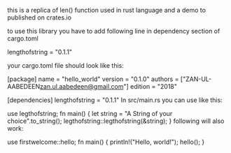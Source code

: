 this is a replica of len() function used in rust language and a demo to published on crates.io

to use this library you have to add following line in dependency section of cargo.toml

lengthofstring = "0.1.1"

your cargo.toml file should look like this:

[package]
name = "hello_world"
version = "0.1.0"
authors = ["ZAN-UL-AABEDEEN<zan.ul.aabedeen@gmail.com>"]
edition = "2018"

[dependencies]
lengthofstring = "0.1.1"
In src/main.rs you can use like this:

use legthofstring;
fn main() {
    let string = "A String of your choice".to_string();
    legthofstring::legthofstring(&string);
}
following will also work:

use firstwelcome::hello;
fn main() {
    println!("Hello, world!");
    hello();
    }
